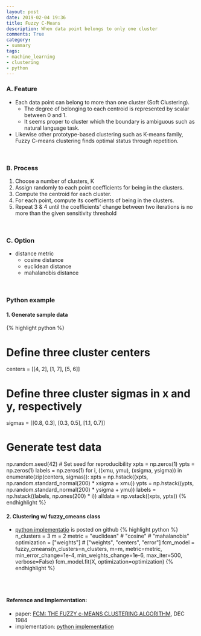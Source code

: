 ```yaml
---
layout: post
date: 2019-02-04 19:36
title: Fuzzy C-Means
description: When data point belongs to only one cluster
comments: True
category: 
- summary
tags:
- machine_learning
- clustering
- python
---
```

### A. Feature
- Each data point can belong to more than one cluster (Soft Clustering).
    - The degree of belonging to each centroid is represented by scalar between 0 and 1.
    - It seems proper to cluster which the boundary is ambiguous such as natural language task.
- Likewise other prototype-based clustering such as K-means family, Fuzzy C-means clustering finds optimal status through repetition.
<!--more-->
<br>

### B. Process
1. Choose a number of clusters, K
2. Assign randomly to each point coefficients for being in the clusters.
3. Compute the centroid for each cluster.
4. For each point, compute its coefficients of being in the clusters.
5. Repeat 3 & 4 until the coefficients' change between two iterations is no more than the given sensitivity threshold
<br>

### C. Option
- distance metric
    - cosine distance
    - euclidean distance
    - mahalanobis distance

<br>

### Python example
#### 1. Generate sample data
{% highlight python %}
# Define three cluster centers
centers = [[4, 2],
           [1, 7],
           [5, 6]]
# Define three cluster sigmas in x and y, respectively
sigmas = [[0.8, 0.3],
          [0.3, 0.5],
          [1.1, 0.7]]

# Generate test data
np.random.seed(42)  # Set seed for reproducibility
xpts = np.zeros(1)
ypts = np.zeros(1)
labels = np.zeros(1)
for i, ((xmu, ymu), (xsigma, ysigma)) in enumerate(zip(centers, sigmas)):
    xpts = np.hstack((xpts, np.random.standard_normal(200) * xsigma + xmu))
    ypts = np.hstack((ypts, np.random.standard_normal(200) * ysigma + ymu))
    labels = np.hstack((labels, np.ones(200) * i))
alldata = np.vstack((xpts, ypts))
{% endhighlight %}
<br>

#### 2. Clustering w/ fuzzy_cmeans class
- [python implementatio](https://github.com/bigshanedogg/python-fuzzy-c-means) is posted on github
{% highlight python %}
n_clusters = 3
m = 2
metric = "euclidean" # "cosine" # "mahalanobis"
optimization = ["weights"] # ["weights", "centers", "error"]
fcm_model = fuzzy_cmeans(n_clusters=n_clusters, m=m, metric=metric, min_error_change=1e-4, min_weights_change=1e-6, max_iter=500, verbose=False)
fcm_model.fit(X, optimization=optimization)
{% endhighlight %}
<br>
<!--language-->

<!--footer-->
<br>

#### Reference and Implementation:
- paper: [FCM: THE FUZZY c-MEANS CLUSTERING ALGORITHM](https://staff.fmi.uvt.ro/~daniela.zaharie/dm2018/RO/TemeProiecte/Biblio/FuzzyCMeans/FCM%20-%20The%20Fuzzy%20c-Means%20Clustering%20Algorithm.pdf), DEC 1984
- implementation: [python implementation](https://github.com/bigshanedogg/python-fuzzy-c-means)
